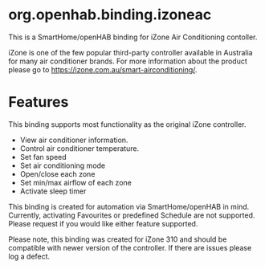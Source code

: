 # org.openhab.binding.izoneac
This is a SmartHome/openHAB binding for iZone Air Conditioning contoller.

iZone is one of the few popular third-party controller available in Australia for many air conditioner brands.  For more information about the product please go to https://izone.com.au/smart-airconditioning/.

# Features
This binding supports most functionality as the original iZone controller.
- View air conditioner information.
- Control air conditioner temperature.
- Set fan speed
- Set air conditioning mode
- Open/close each zone
- Set min/max airflow of each zone
- Activate sleep timer

This binding is created for automation via SmartHome/openHAB in mind.  Currently, activating Favourites or predefined Schedule are not supported.  Please request if you would like either feature supported.

Please note, this binding was created for iZone 310 and should be compatible with newer version of the controller.  If there are issues please log a defect.

